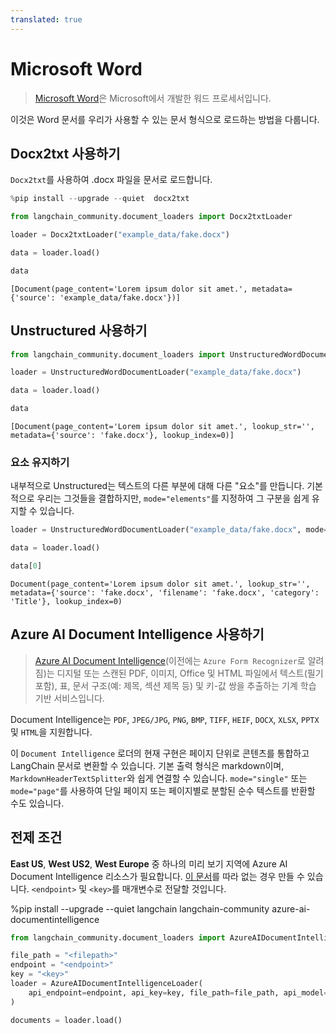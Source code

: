 ```yaml
---
translated: true
---
```


# Microsoft Word

>[Microsoft Word](https://www.microsoft.com/en-us/microsoft-365/word)은 Microsoft에서 개발한 워드 프로세서입니다.

이것은 Word 문서를 우리가 사용할 수 있는 문서 형식으로 로드하는 방법을 다룹니다.

## Docx2txt 사용하기

`Docx2txt`를 사용하여 .docx 파일을 문서로 로드합니다.

```python
%pip install --upgrade --quiet  docx2txt
```

```python
from langchain_community.document_loaders import Docx2txtLoader
```

```python
loader = Docx2txtLoader("example_data/fake.docx")
```

```python
data = loader.load()
```

```python
data
```

```output
[Document(page_content='Lorem ipsum dolor sit amet.', metadata={'source': 'example_data/fake.docx'})]
```

## Unstructured 사용하기

```python
from langchain_community.document_loaders import UnstructuredWordDocumentLoader
```

```python
loader = UnstructuredWordDocumentLoader("example_data/fake.docx")
```

```python
data = loader.load()
```

```python
data
```

```output
[Document(page_content='Lorem ipsum dolor sit amet.', lookup_str='', metadata={'source': 'fake.docx'}, lookup_index=0)]
```

### 요소 유지하기

내부적으로 Unstructured는 텍스트의 다른 부분에 대해 다른 "요소"를 만듭니다. 기본적으로 우리는 그것들을 결합하지만, `mode="elements"`를 지정하여 그 구분을 쉽게 유지할 수 있습니다.

```python
loader = UnstructuredWordDocumentLoader("example_data/fake.docx", mode="elements")
```

```python
data = loader.load()
```

```python
data[0]
```

```output
Document(page_content='Lorem ipsum dolor sit amet.', lookup_str='', metadata={'source': 'fake.docx', 'filename': 'fake.docx', 'category': 'Title'}, lookup_index=0)
```

## Azure AI Document Intelligence 사용하기

>[Azure AI Document Intelligence](https://aka.ms/doc-intelligence)(이전에는 `Azure Form Recognizer`로 알려짐)는 디지털 또는 스캔된 PDF, 이미지, Office 및 HTML 파일에서 텍스트(필기 포함), 표, 문서 구조(예: 제목, 섹션 제목 등) 및 키-값 쌍을 추출하는 기계 학습 기반 서비스입니다.

Document Intelligence는 `PDF`, `JPEG/JPG`, `PNG`, `BMP`, `TIFF`, `HEIF`, `DOCX`, `XLSX`, `PPTX` 및 `HTML`을 지원합니다.

이 `Document Intelligence` 로더의 현재 구현은 페이지 단위로 콘텐츠를 통합하고 LangChain 문서로 변환할 수 있습니다. 기본 출력 형식은 markdown이며, `MarkdownHeaderTextSplitter`와 쉽게 연결할 수 있습니다. `mode="single"` 또는 `mode="page"`를 사용하여 단일 페이지 또는 페이지별로 분할된 순수 텍스트를 반환할 수도 있습니다.

## 전제 조건

**East US**, **West US2**, **West Europe** 중 하나의 미리 보기 지역에 Azure AI Document Intelligence 리소스가 필요합니다. [이 문서](https://learn.microsoft.com/azure/ai-services/document-intelligence/create-document-intelligence-resource?view=doc-intel-4.0.0)를 따라 없는 경우 만들 수 있습니다. `<endpoint>` 및 `<key>`를 매개변수로 전달할 것입니다.

%pip install --upgrade --quiet  langchain langchain-community azure-ai-documentintelligence

```python
from langchain_community.document_loaders import AzureAIDocumentIntelligenceLoader

file_path = "<filepath>"
endpoint = "<endpoint>"
key = "<key>"
loader = AzureAIDocumentIntelligenceLoader(
    api_endpoint=endpoint, api_key=key, file_path=file_path, api_model="prebuilt-layout"
)

documents = loader.load()
```
